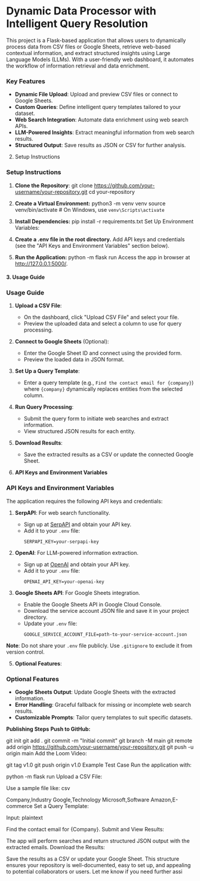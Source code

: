 
# Dynamic Data Processor with Intelligent Query Resolution

This project is a Flask-based application that allows users to dynamically process data from CSV files or Google Sheets, retrieve web-based contextual information, and extract structured insights using Large Language Models (LLMs). With a user-friendly web dashboard, it automates the workflow of information retrieval and data enrichment.

### Key Features
- **Dynamic File Upload**: Upload and preview CSV files or connect to Google Sheets.
- **Custom Queries**: Define intelligent query templates tailored to your dataset.
- **Web Search Integration**: Automate data enrichment using web search APIs.
- **LLM-Powered Insights**: Extract meaningful information from web search results.
- **Structured Output**: Save results as JSON or CSV for further analysis.

  
2. Setup Instructions

### Setup Instructions

1. **Clone the Repository**:
   git clone https://github.com/your-username/your-repository.git
   cd your-repository
  
2. **Create a Virtual Environment:**
python3 -m venv venv
source venv/bin/activate  # On Windows, use `venv\Scripts\activate`


3. **Install Dependencies:**
pip install -r requirements.txt
Set Up Environment Variables:

4. **Create a .env file in the root directory.**
Add API keys and credentials (see the "API Keys and Environment Variables" section below).

5. **Run the Application:**
python -m flask run
Access the app in browser at http://127.0.0.1:5000/.


#### 3. Usage Guide
### Usage Guide

1. **Upload a CSV File**:
   - On the dashboard, click "Upload CSV File" and select your file.
   - Preview the uploaded data and select a column to use for query processing.

2. **Connect to Google Sheets** (Optional):
   - Enter the Google Sheet ID and connect using the provided form.
   - Preview the loaded data in JSON format.

3. **Set Up a Query Template**:
   - Enter a query template (e.g., `Find the contact email for {company}`) where `{company}` dynamically replaces entities from the selected column.

4. **Run Query Processing**:
   - Submit the query form to initiate web searches and extract information.
   - View structured JSON results for each entity.

5. **Download Results**:
   - Save the extracted results as a CSV or update the connected Google Sheet.

     
4. **API Keys and Environment Variables**

### API Keys and Environment Variables

The application requires the following API keys and credentials:

1. **SerpAPI**: For web search functionality.
   - Sign up at [SerpAPI](https://serpapi.com/) and obtain your API key.
   - Add it to your `.env` file:
     ```
     SERPAPI_KEY=your-serpapi-key
     ```

2. **OpenAI**: For LLM-powered information extraction.
   - Sign up at [OpenAI](https://platform.openai.com/) and obtain your API key.
   - Add it to your `.env` file:
     ```
     OPENAI_API_KEY=your-openai-key
     ```

3. **Google Sheets API**: For Google Sheets integration.
   - Enable the Google Sheets API in Google Cloud Console.
   - Download the service account JSON file and save it in your project directory.
   - Update your `.env` file:
     ```
     GOOGLE_SERVICE_ACCOUNT_FILE=path-to-your-service-account.json
     ```

**Note**: Do not share your `.env` file publicly. Use `.gitignore` to exclude it from version control.


5. **Optional Features**:
### Optional Features

- **Google Sheets Output**: Update Google Sheets with the extracted information.
- **Error Handling**: Graceful fallback for missing or incomplete web search results.
- **Customizable Prompts**: Tailor query templates to suit specific datasets.


**Publishing Steps**
**Push to GitHub:**

git init
git add .
git commit -m "Initial commit"
git branch -M main
git remote add origin https://github.com/your-username/your-repository.git
git push -u origin main
Add the Loom Video:


git tag v1.0
git push origin v1.0
Example Test Case
Run the application with:

python -m flask run
Upload a CSV File:

Use a sample file like:
csv

Company,Industry
Google,Technology
Microsoft,Software
Amazon,E-commerce
Set a Query Template:

Input:
plaintext

Find the contact email for {Company}.
Submit and View Results:

The app will perform searches and return structured JSON output with the extracted emails.
Download the Results:

Save the results as a CSV or update your Google Sheet.
This structure ensures your repository is well-documented, easy to set up, and appealing to potential collaborators or users. Let me know if you need further assi
